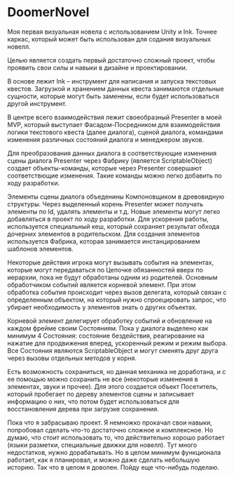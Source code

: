 # DoomerNovel
Моя первая визуальная новела с использованием Unity и Ink. Точнее каркас, который может быть использован для содания визуальных новелл.

Целью является создать первый достаточно сложный проект, чтобы проявить свои силы и навыки в дизайне и проектировании.

В основе лежит Ink – инструмент для написания и запуска текстовых квестов. Загрузкой и хранением данных квеста занимаются отдельные сущности, которые могут быть заменены, если будет использоваться другой инструмент.

В центре всего взаимодействия лежит своеобразный Presenter в моей MVP, который выступает Фасадом-Посредником для взаимодействия логики текстового квеста (далее диалога), сценой диалога, командами изменения различных состояний диалога и менеджером звуков.

Для преобразования данных диалога в соответствующие изменения сцены диалога Presenter через Фабрику (является ScriptableObject) создает объекты-команды, которые через Presenter совершают соответствющие изменения. Такие команды можно легко добавить по ходу разработки.

Элементы сцены диалога объеденины Компоновщиком в древовидную структуры. Через выделенный корень Presenter может получать элементы по Id, удалять элементы и т.д. Новые элементы могут легко добавляться в проект по ходу разработки. Для ускорения работы, используется специальный кеш, который сохраняет результат обхода дочерних элементов в родительском. Для создания элементов используется Фабрика, которая занимается инстанцированием шаблонов элементов.

Некоторые действия игрока могут вызывать события на элементах, которые могут передаваться по Цепочке обязанностей вверх по иерархии, пока не будут обработаны одним из родителей. Основным обработчиком событий является корневой элемент. При этом обработка события происходит через вызов делегата, который связан с определенным объектом, на который нужно спроецировать запрос, что убирает необходимость у элементов знать о других объектах.

Корневой элемент делегирует обработку событий и обновление на каждом фрейме своим Состояниям. Пока у диалога выделено как минимум 4 Состояния: состояние бездействия, реагирование на нажатие для продвижения вперед, ускоренный режим и режим выбора. Все Состояния являются ScriptableObject и могут сменять друг друга через вызовы отдельных методов у корня.

Есть возможность сохраниться, но данная механика не доработана, и с ее помощью можно сохранить не все (некоторые изменения в элементах, звуки и прочее). Для этого создается объект Посетитель, который пробегает по дереву элементов сцены и записывает информацию о них, что потом будет использоваться для восстановления дерева при загрузке сохранения.

Пока что я забрасываю проект. Я немножко прокачал свои навыки, попробовал сделать что-то достаточно сложное и комплексное. Но думаю, что стоит использовать то, что действительно хорошо работает (языки разметки, специальные движки для новелл). Тут много недостатков, нужно дорабатывать. Но в целом минимум функционала работает, как я планировал, и можно даже сделать небольшую историю. Так что в целом я доволен. Пойду еще что-нибудь поделаю.
